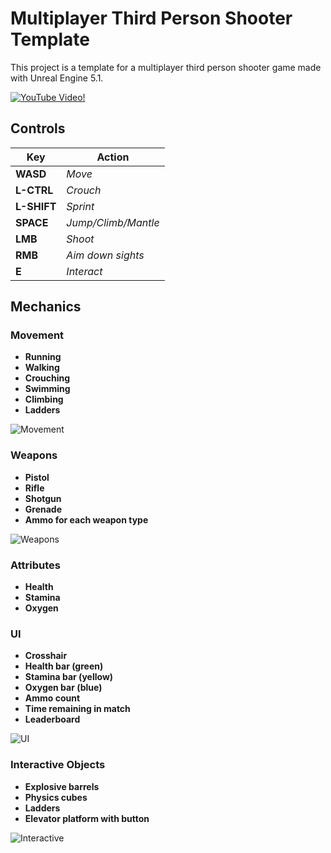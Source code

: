 # Multiplayer Third Person Shooter Template

This project is a template for a multiplayer third person shooter game made with Unreal Engine 5.1.

[![YouTube Video!](https://i.ibb.co/chqPL0d/SG-Git-Cover.jpg)](https://www.youtube.com/watch?v=J6GD1H90EJk)

## Controls

| Key     | Action                  |
|---------|-------------------------|
| **WASD**| *Move*              |
| **L-CTRL** | *Crouch*              |
| **L-SHIFT**| *Sprint*                 |
| **SPACE** | *Jump/Climb/Mantle*    |
| **LMB**   | *Shoot*                |
| **RMB**   | *Aim down sights*      |
| **E**     | *Interact*             |

## Mechanics

### Movement

- **Running**
- **Walking**
- **Crouching**
- **Swimming**
- **Climbing**
- **Ladders**

![Movement](https://i.ibb.co/VVv3V28/SG-Movement.jpg)

### Weapons

- **Pistol**
- **Rifle**
- **Shotgun**
- **Grenade**
- **Ammo for each weapon type**

![Weapons](https://i.imgur.com/B48Ebgd.jpg)

### Attributes

- **Health**
- **Stamina**
- **Oxygen**

### UI

- **Crosshair**
- **Health bar (green)**
- **Stamina bar (yellow)**
- **Oxygen bar (blue)**
- **Ammo count**
- **Time remaining in match**
- **Leaderboard**

![UI](https://i.ibb.co/cLjysRn/SG-UI.jpg)

### Interactive Objects

- **Explosive barrels**
- **Physics cubes**
- **Ladders**
- **Elevator platform with button**

![Interactive](https://i.ibb.co/8xyJRn3/SG-interact.jpg)